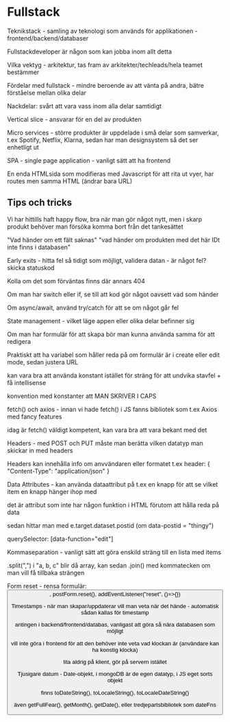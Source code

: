 # Fullstack

Teknikstack - samling av teknologi som används för applikationen - frontend/backend/databaser

Fullstackdeveloper är någon som kan jobba inom allt detta

Vilka vektyg - arkitektur, tas fram av arkitekter/techleads/hela teamet bestämmer

Fördelar med fullstack - mindre beroende av att vänta på andra, bätre förståelse mellan olika delar

Nackdelar: svårt att vara vass inom alla delar samtidigt

Vertical slice - ansvarar för en del av produkten

Micro services - större produkter är uppdelade i små delar som samverkar, t.ex Spotify, Netflix, Klarna, sedan har man designsystem så det ser enhetligt ut

SPA - single page application - vanligt sätt att ha frontend

En enda HTMLsida som modifieras med Javascript för att rita ut vyer, har routes men samma HTML (ändrar bara URL)

## Tips och tricks

Vi har hittills haft happy flow, bra när man gör något nytt, men i skarp produkt behöver man försöka komma bort från det tankesättet

"Vad händer om ett fält saknas" "vad händer om produkten med det här IDt inte finns i databasen"

Early exits - hitta fel så tidigt som möjligt, validera datan - är något fel? skicka statuskod

Kolla om det som förväntas finns där annars 404

Om man har switch eller if, se till att kod gör något oavsett vad som händer

Om async/await, använd try/catch för att se om något går fel

State management - vilket läge appen eller olika delar befinner sig

Om man har formulär för att skapa bör man kunna använda samma för att redigera

Praktiskt att ha variabel som håller reda på om formulär är i create eller edit mode, sedan justera URL

kan vara bra att använda konstant istället för sträng för att undvika stavfel + få intellisense

konvention med konstanter att MAN SKRIVER I CAPS

fetch() och axios - innan vi hade fetch() i JS fanns bibliotek som t.ex Axios med fancy features

idag är fetch() väldigt kompetent, kan vara bra att vara bekant med det

Headers - med POST och PUT måste man berätta vilken datatyp man skickar in med headers

Headers kan innehålla info om anvvändaren eller formatet t.ex header: { "Content-Type": "application/json" }

Data Attributes - kan använda dataattribut på t.ex en knapp för att se vilket item en knapp hänger ihop med

det är attribut som inte har någon funktion i HTML förutom att hålla reda på data

sedan hittar man med e.target.dataset.postid (om data-postid = "thingy")

querySelector: [data-function="edit"]

Kommaseparation - vanligt sätt att göra enskild sträng till en lista med items

.split(",") i "a, b, c" blir då array, kan sedan .join() med kommatecken om man vill få tillbaka strängen

Form reset - rensa formulär: <button type = "reset">, postForm.reset(), addEventListener("reset", ()=>{})

Timestamps - när man skapar/uppdaterar vill man veta när det hände - automatisk sådan kallas för timestamp

antingen i backend/frontend/databas, vanligast att göra så nära databasen som möjligt

vill inte göra i frontend för att den behöver inte veta vad klockan är (användare kan ha konstig klocka)

lita aldrig på klient, gör på servern istället

Tjusigare datum - Date-objekt, i mongoDB är de egen datatyp, i JS eget sorts objekt

finns toDateString(), toLocaleString(), toLocaleDateString()

även getFullFear(), getMonth(), getDate(), eller tredjepartsbibliotek som dateFns

